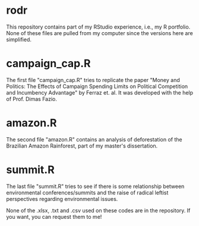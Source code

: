 # rodr
This repository contains part of my RStudio experience, i.e., my R portfolio. None of these files are pulled from my computer since the versions here are simplified.

# campaign_cap.R
The first file "campaign_cap.R" tries to replicate the paper "Money and Politics: The Effects of Campaign Spending Limits on Political Competition and Incumbency Advantage" by Ferraz et. al. It was developed with the help of Prof. Dimas Fazio.
<!--print a few reproduction outputs and graphs-->

# amazon.R
The second file "amazon.R" contains an analysis of deforestation of the Brazilian Amazon Rainforest, part of my master's dissertation.
<!--print a few reproduction outputs and graphs-->

# summit.R
The last file "summit.R" tries to see if there is some relationship between environmental conferences/summits and the raise of radical leftist perspectives regarding environmental issues.

None of the .xlsx, .txt and .csv used on these codes are in the repository. If you want, you can request them to me! 
